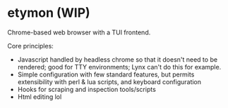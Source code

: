 # etymon (WIP)
Chrome-based web browser with a TUI frontend.

Core principles:
- Javascript handled by headless chrome so that it doesn't need to be rendered; good for TTY environments; Lynx can't do this for example.
- Simple configuration with few standard features, but permits extensibility with perl & lua scripts, and keyboard configuration
- Hooks for scraping and inspection tools/scripts
- Html editing lol


